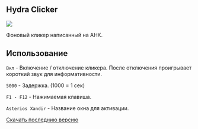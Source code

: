 ## Hydra Clicker

![](https://i.imgur.com/ugjn5zs.png)

Фоновый кликер написанный на AHK.

## Использование
`Вкл` - Включение / отключение кликера. После отключения проигрывает короткий звук для информативности.

`5000` - Задержка. (1000 = 1 сек)

`F1 - F12` - Нажимаемая клавиша.

`Asterios Xandir` - Название окна для активации. 

[Скачать последнию версию](https://github.com/sxfoaz/hydra-clicker/releases/)
